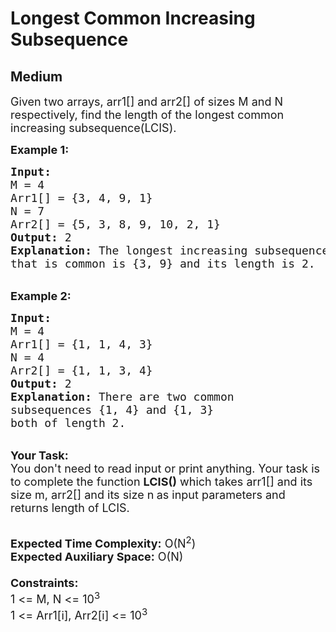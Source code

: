 # Longest Common Increasing Subsequence
## Medium
<div class="problems_problem_content__Xm_eO"><p><span style="font-size:18px">Given two arrays, arr1[] and arr2[] of sizes M and N respectively, find the length of the longest common increasing subsequence(LCIS).&nbsp;</span></p>

<p><span style="font-size:18px"><strong>Example 1:</strong></span></p>

<pre><span style="font-size:18px"><strong>Input:
</strong>M = 4
Arr1[] = {3,&nbsp;4,&nbsp;9,&nbsp;1}
N = 7
Arr2[] = {5,&nbsp;3,&nbsp;8,&nbsp;9,&nbsp;10,&nbsp;2,&nbsp;1}
<strong>Output:</strong> 2
<strong>Explanation:</strong> The&nbsp;longest increasing&nbsp;subsequence
that is common is {3, 9} and its length is 2.
</span></pre>

<p><br>
<span style="font-size:18px"><strong>Example 2:</strong></span></p>

<pre><span style="font-size:18px"><strong>Input:
</strong>M = 4
Arr1[] = {1, 1, 4, 3}
N = 4
Arr2[] = {1, 1, 3, 4}
<strong>Output:</strong> 2
<strong>Explanation:</strong>&nbsp;There are two common 
subsequences {1, 4} and {1, 3}
both of length 2.</span></pre>

<p><br>
<span style="font-size:18px"><strong>Your Task:</strong><br>
You don't need to read input or print anything. Your task is to complete the function&nbsp;<strong>LCIS</strong><strong>()</strong>&nbsp;which takes arr1[] and its size&nbsp;m, arr2[] and its size n<strong>&nbsp;</strong>as input parameters and returns length of LCIS.</span><br>
&nbsp;</p>

<p><span style="font-size:18px"><strong>Expected Time Complexity:</strong>&nbsp;O(N<sup>2</sup>)<br>
<strong>Expected Auxiliary Space:</strong>&nbsp;O(N)<br>
<br>
<strong>Constraints:</strong><br>
1 &lt;=&nbsp;M, N &lt;= 10<sup>3</sup><br>
1 &lt;=&nbsp;Arr1[i], Arr2[i]&nbsp;&lt;= 10<sup>3</sup></span><br>
&nbsp;</p>
</div>